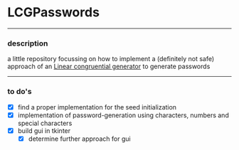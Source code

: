 # LCGPasswords

***

### description

a little repository focussing on how to implement a (definitely not safe) approach of an [Linear congruential generator](https://en.wikipedia.org/wiki/Linear_congruential_generator) to generate passwords

***

### to do's

- [x] find a proper implementation for the seed initialization
- [x] implementation of password-generation using characters, numbers and special characters
- [x] build gui in tkinter
	- [x] determine further approach for gui